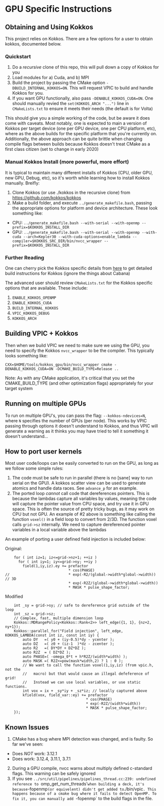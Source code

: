 # GPU Specific Instructions

## Obtaining and Using Kokkos

This project relies on Kokkos. There are a few options for a user to obtain
kokkos, documented below.

### Quickstart

1) Do a *recursive* clone of this repo, this will pull down a copy of Kokkos
for you
2) Load modules for a) Cuda, and b) MPI
3) Build the project by passing the CMake option `-DBUILD_INTERNAL_KOKKOS=ON`.
This will request VPIC to build and handle Kokkos for you.
4) If you want GPU functionally, also pass `-DENABLE_KOKKOS_CUDA=ON`. One
should manually revied the `set(KOKKOS_ARCH "...")` line in `CMakeLists.txt` to
ensure it meets their needs (the default is for Volta)

This should give you a simple working of the code, but be aware it does come
with caveats. Most notably, one is expected to main a version of Kokkos per
target device (one per GPU device, one per CPU platform, etc), where as the
above builds for the specific platform that you're currently on. Additionally,
the above approach can be quite brittle when changing compile flags
between builds because Kokkos doesn't treat CMake as a first class
citizen (set to change in early 2020)

### Manual Kokkos Install (more powerful, more effort)

It is typical to maintain many different installs of Kokkos (CPU, older
GPU, new GPU, Debug, etc), so it's worth while learning how to install Kokkos
manually. Breifly:

1) Clone Kokkos (or use ./kokkos in the recursive clone) from
https://github.com/kokkos/kokkos
2) Make a build folder, and execute `../generate_makefile.bash`, passing the
appropriate options for platform and device architecture. These look something
like:
  - CPU: `../generate_makefile.bash --with-serial --with-openmp
  --prefix=$KOKKOS_INSTALL_DIR`
  - GPU: `../generate_makefile.bash --with-serial --with-openmp --with-cuda
  --arch=Kepler30 --with-cuda-options=enable_lambda
  --compiler=$KOKKOS_SRC_DIR/bin/nvcc_wrapper --prefix=$KOKKOS_INSTALL_DIR`

### Further Reading

One can cherry pick the Kokkos specific details from
[here](https://github.com/ECP-copa/Cabana/wiki/Build-Instructions) to get
detailed build instructions for Kokkos (ignore the things about Cabana)

The advanced user should review `CMakeLists.txt` for the Kokkos specific
options that are available. These include:

1. `ENABLE_KOKKOS_OPENMP`
2. `ENABLE_KOKKOS_CUDA`
3. `BUILD_INTERNAL_KOKKOS`
4. `VPIC_KOKKOS_DEBUG`
5. `KOKKOS_ARCH`

## Building VPIC + Kokkos

Then when we build VPIC we need to make sure we using the GPU, you need to
specify the Kokkos `nvcc_wrapper` to be the compiler. This typically looks
something like:

`CXX=$HOME/tools/kokkos_gpu/bin/nvcc_wrapper cmake -DENABLE_KOKKOS_CUDA=ON -DCMAKE_BUILD_TYPE=Release ..`

Note: As with any CMake application, it's critical that you set the
CMAKE_BUILD_TYPE (and other optimization flags) appropriately for your target
system

## Running on multiple GPUs

To run on multiple GPU's, you can pass the flag: `--kokkos-ndevices=N`, where
`N` specifies the number of GPUs (per node). This works by VPIC passing through
options it doesn't understand to Kokkos, and thus VPIC will generate a warning
as it thinks you may have tried to tell it something it doesn't understand...

## How to port user kernels

Most user code/loops can be easily converted to run on the GPU, as long as we follow
some simple rules:

1) The code must be safe to run in parallel (there is no [sane] way to run serial on the GPU). A kokkos scatter view can be used to generate atomics and handle data races. See `advance_p` for an example.
2) The ported loop *cannot* call code that dereferences pointers. This is because the lambdas capture all variables by values, meaning the code will capture the pointer value from CPU space, and try use it in GPU space. This is often the source of pretty tricky bugs, as it may work on CPU but not GPU. An example of #2 above is something like calling the function `voxel()` in a field loop to convert from 2/3D. The function voxel calls `grid->sz` internally. We need to capture dereferenced pointer variables in a local variable above the lambdas

An example of porting a user defined field injection is included below:

Original:
```
    for ( int iz=1; iz<=grid->nz+1; ++iz ) 
      for ( int iy=1; iy<=grid->ny; ++iy )  
        field(1,iy,iz).ey += prefactor 
                             * cos(PHASE) 
//                           * exp(-R2/(global->width*global->width))  // 3D
                             * exp(-R2Z/(global->width*global->width))
                             * MASK * pulse_shape_factor;
```

Modified
```
    int _sy = grid->sy; // safe to dereference grid outside of the loop
    int _sz = grid->sz;
    // Complex, fast, multiple dimension loop
    Kokkos::MDRangePolicy<Kokkos::Rank<2>> left_edge({1, 1}, {nz+2, ny+1});
    Kokkos::parallel_for("Field injection", left_edge, KOKKOS_LAMBDA(const int iz, const int iy) {
        auto DY   =( y0 + (iy-0.5)*dy - ycenter );
        auto DZ   =( z0 + (iz-1  )*dz - zcenter );
        auto R2   =( DY*DY + DZ*DZ );
        auto R2Z  = ( DZ*DZ );                                   
        auto PHASE=( -omega_0*t + h*R2Z/(width*width) );
        auto MASK =( R2Z<=pow(mask*width,2) ? 1 : 0 );
        // We want to call the function voxel(1,iy,iz) (from vpic.h, not the
        //   macro) but that would cause an illegal defeference of grid!
        //   Instead we can use local variables, or use static functions. 
        int vox = ix + _sy*iy + _sz*iz; // locally captured above
        kfield(vox, field_var::ey) += prefactor 
                                     * cos(PHASE) 
                                     * exp(-R2Z/(width*width))
                                     * MASK * pulse_shape_factor;
    });
```

## Known Issues

1. CMake has a bug where MPI detection was changed, and is faulty. So far we've
seen:
  - Does *NOT* work: 3.12.1
  - Does work: 3.12.4, 3.11.1, 3.7.1
2. During a GPU compile, nvcc warns about multiply defined c-standard flags.
   This warning can be safely ignored
3. If you see `../src/util/pipelines/pipelines_thread.cc:239: undefined
   reference to `omp_get_num_threads'` when building a deck, it's because
   `-fopenmp` (or equivelent) didn't get added to `./bin/vpic`. This happens
   because of a cmake bug where it fails to detect OpenMP. To fix it, you can
   manually add `-fopenmp` to the build flags in the file.
